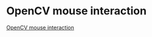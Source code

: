 # OpenCV mouse interaction
[OpenCV mouse interaction](https://aiwithcloud.com/2022/09/15/opencv_mouse_interaction/)